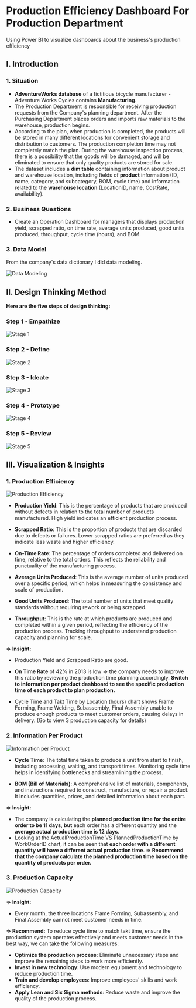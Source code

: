 # Production Efficiency Dashboard For Production Department
Using Power BI to visualize dashboards about the business's production efficiency 

## **I. Introduction**

### **1. Situation**

- **AdventureWorks database** of a fictitious bicycle manufacturer - Adventure Works Cycles contains **Manufacturing**.
- The Production Department is responsible for receiving production requests from the Company's planning department. After the Purchasing Department places orders and imports raw materials to the warehouse, production begins.
- According to the plan, when production is completed, the products will be stored in many different locations for convenient storage and distribution to customers. The production completion time may not completely match the plan. During the warehouse inspection process, there is a possibility that the goods will be damaged, and will be eliminated to ensure that only quality products are stored for sale.
- The dataset includes a **dim table** containing information about product and warehouse location, including fields of **product** information (ID, name, category, and subcategory, BOM, cycle time) and information related to the **warehouse location** (LocationID, name, CostRate, availability).

### **2. Business Questions**

- Create an Operation Dashboard for managers that displays production yield, scrapped ratio, on time rate, average units produced, good units produced, throughput, cycle time (hours), and BOM.

### **3. Data Model**

From the company's data dictionary I did data modeling.

![Data Modeling](https://github.com/user-attachments/assets/904b6a9e-2e02-40f5-833e-a4441775bb95)

## **II. Design Thinking Method**

**Here are the five steps of design thinking:**

### **Step 1 - Empathize**

![Stage 1](https://github.com/user-attachments/assets/d3dc6834-1622-470b-9563-bbc99ea417f3)

### **Step 2 - Define**

![Stage 2](https://github.com/user-attachments/assets/1789f334-57c7-4977-8f3c-9a978672527b)

### **Step 3 - Ideate**

![Stage 3](https://github.com/user-attachments/assets/f6532036-b16e-4419-bc47-eabd08e50d0a)

### **Step 4 - Prototype**

![Stage 4](https://github.com/user-attachments/assets/50d50b84-eea7-4ef2-8a1c-e6ced6b24720)

### **Step 5 - Review**

![Stage 5](https://github.com/user-attachments/assets/9413693a-0e79-409c-bd57-f023ce0b3899)

## **III. Visualization & Insights**
### **1. Production Efficiency**

![Production Efficiency](https://github.com/user-attachments/assets/3b176c40-8be8-4b90-a5c4-87a002ab4122)

- **Production Yield**: This is the percentage of products that are produced without defects in relation to the total number of products manufactured. High yield indicates an efficient production process.

- **Scrapped Ratio**: This is the proportion of products that are discarded due to defects or failures. Lower scrapped ratios are preferred as they indicate less waste and higher efficiency.

- **On-Time Rate**: The percentage of orders completed and delivered on time, relative to the total orders. This reflects the reliability and punctuality of the manufacturing process.

- **Average Units Produced**: This is the average number of units produced over a specific period, which helps in measuring the consistency and scale of production.

- **Good Units Produced**: The total number of units that meet quality standards without requiring rework or being scrapped.

- **Throughput**: This is the rate at which products are produced and completed within a given period, reflecting the efficiency of the production process. Tracking throughput to understand production capacity and planning for scale. 

**=> Insight:**
    
- Production Yield and Scrapped Ratio are good.
    
- **On Time Rate** of 42% in 2013 is low => the company needs to improve this ratio by reviewing the production time planning accordingly. **Switch to information per product dashboard to see the specific production time of each product to plan production.**
    
- Cycle Time and Takt Time by Location (hours) chart shows Frame Forming, Frame Welding, Subassembly, Final Assembly unable to produce enough products to meet customer orders, causing delays in delivery. (Go to view 3 production capacity for details)

### **2. Information Per Product**

![Information per Product](https://github.com/user-attachments/assets/52fef534-70f9-42c6-9add-cf8210dd8a66)

- **Cycle Time**: The total time taken to produce a unit from start to finish, including processing, waiting, and transport times. Monitoring cycle time helps in identifying bottlenecks and streamlining the process. 

- **BOM (Bill of Materials)**: A comprehensive list of materials, components, and instructions required to construct, manufacture, or repair a product. It includes quantities, prices, and detailed information about each part.

**=> Insight:**
   - The company is calculating the **planned production time for the entire order to be 11 days**, **but** each order has a different quantity and the **average actual production time is 12 days**.
   - Looking at the ActualProductionTime VS PlannedProductionTime by WorkOrderID chart, it can be seen that **each order with a different quantity will have a different actual production time**.
**=> Recommend that the company calculate the planned production time based on the quantity of products per order.**

### **3. Production Capacity**

![Production Capacity](https://github.com/user-attachments/assets/ab5dce4a-6b14-45ab-af56-ff328759155b)

**=> Insight:**
   - Every month, the three locations Frame Forming, Subassembly, and Final Assembly cannot meet customer needs in time.
     
**=> Recommend:** To reduce cycle time to match takt time, ensure the production system operates effectively and meets customer needs in the best way, we can take the following measures:
   - **Optimize the production process**: Eliminate unnecessary steps and improve the remaining steps to work more efficiently.
   - **Invest in new technology**: Use modern equipment and technology to reduce production time.
   - **Train and develop employees**: Improve employees' skills and work efficiency.
   - **Apply Lean and Six Sigma methods**: Reduce waste and improve the quality of the production process.
